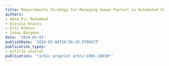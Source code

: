 ```yaml
---
title: Requirements Strategy for Managing Human Factors in Automated Vehicle Development
authors:
- Amna Pir Muhammad
- Alessia Knauss
- Eric Knauss
- Jonas Bärgman
date: '2024-01-01'
publishDate: '2024-07-06T20:56:20.578047Z'
publication_types:
- article-journal
publication: '*arXiv preprint arXiv:2405.18838*'
---
```

